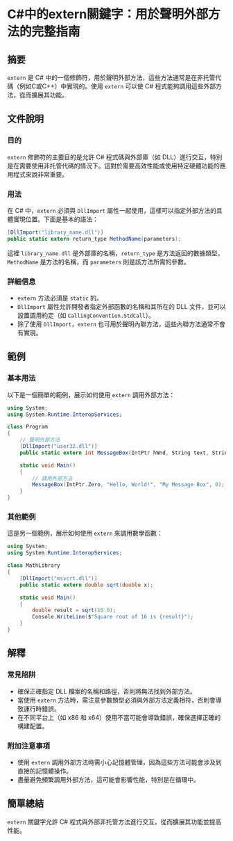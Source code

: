 <!--
Meta Description: # C#中的extern關鍵字：用於聲明外部方法的完整指南 ## 摘要 `extern` 是 C# 中的一個修飾符，用於聲明外部方法，這些方法通常是在非托管代碼（例如C或C++）中實現的。使用 `extern` 可以使 C# 程式能夠調用這些外部方法，從而擴展其功能。 ## 文件說明 ### 目的 ...
Meta Keywords: extern, dll, dllimport, static, using
-->

# C#中的extern關鍵字：用於聲明外部方法的完整指南

## 摘要
`extern` 是 C# 中的一個修飾符，用於聲明外部方法，這些方法通常是在非托管代碼（例如C或C++）中實現的。使用 `extern` 可以使 C# 程式能夠調用這些外部方法，從而擴展其功能。

## 文件說明
### 目的
`extern` 修飾符的主要目的是允許 C# 程式碼與外部庫（如 DLL）進行交互，特別是在需要使用非托管代碼的情況下。這對於需要高效性能或使用特定硬體功能的應用程式來說非常重要。

### 用法
在 C# 中，`extern` 必須與 `DllImport` 屬性一起使用，這樣可以指定外部方法的具體實現位置。下面是基本的語法：

```csharp
[DllImport("library_name.dll")]
public static extern return_type MethodName(parameters);
```

這裡 `library_name.dll` 是外部庫的名稱，`return_type` 是方法返回的數據類型，`MethodName` 是方法的名稱，而 `parameters` 則是該方法所需的參數。

### 詳細信息
- `extern` 方法必須是 `static` 的。
- `DllImport` 屬性允許開發者指定外部函數的名稱和其所在的 DLL 文件，並可以設置調用約定（如 `CallingConvention.StdCall`）。
- 除了使用 `DllImport`，`extern` 也可用於聲明內聯方法，這些內聯方法通常不會有實現。

## 範例
### 基本用法
以下是一個簡單的範例，展示如何使用 `extern` 調用外部方法：

```csharp
using System;
using System.Runtime.InteropServices;

class Program
{
    // 聲明外部方法
    [DllImport("user32.dll")]
    public static extern int MessageBox(IntPtr hWnd, String text, String caption, uint type);

    static void Main()
    {
        // 調用外部方法
        MessageBox(IntPtr.Zero, "Hello, World!", "My Message Box", 0);
    }
}
```

### 其他範例
這是另一個範例，展示如何使用 `extern` 來調用數學函數：

```csharp
using System;
using System.Runtime.InteropServices;

class MathLibrary
{
    [DllImport("msvcrt.dll")]
    public static extern double sqrt(double x);

    static void Main()
    {
        double result = sqrt(16.0);
        Console.WriteLine($"Square root of 16 is {result}");
    }
}
```

## 解釋
### 常見陷阱
- 確保正確指定 DLL 檔案的名稱和路徑，否則將無法找到外部方法。
- 當使用 `extern` 方法時，需注意參數類型必須與外部方法定義相符，否則會導致運行時錯誤。
- 在不同平台上（如 x86 和 x64）使用不當可能會導致錯誤，確保選擇正確的構建配置。

### 附加注意事項
- 使用 `extern` 調用外部方法時需小心記憶體管理，因為這些方法可能會涉及到直接的記憶體操作。
- 盡量避免頻繁調用外部方法，這可能會影響性能，特別是在循環中。

## 簡單總結
`extern` 關鍵字允許 C# 程式與外部非托管方法進行交互，從而擴展其功能並提高性能。